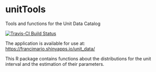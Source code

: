 # unitTools
Tools and functions for the Unit Data Catalog

[![Travis-CI Build Status](https://travis-ci.org/brunaw/vagalumeR.svg?branch=master)](https://travis-ci.org/brunaw/unitTools)


The application is available for use at: https://francimario.shinyapps.io/unit_data/

This R package contains functions about the distributions for
the unit interval and the estimation of their parameters. 